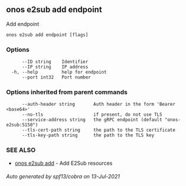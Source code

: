 ## onos e2sub add endpoint

Add endpoint

```
onos e2sub add endpoint [flags]
```

### Options

```
      --ID string    Identifier
      --IP string    IP address
  -h, --help         help for endpoint
      --port int32   Port number
```

### Options inherited from parent commands

```
      --auth-header string       Auth header in the form 'Bearer <base64>'
      --no-tls                   if present, do not use TLS
      --service-address string   the gRPC endpoint (default "onos-e2sub:5150")
      --tls-cert-path string     the path to the TLS certificate
      --tls-key-path string      the path to the TLS key
```

### SEE ALSO

* [onos e2sub add](onos_e2sub_add.md)	 - Add E2Sub resources

###### Auto generated by spf13/cobra on 13-Jul-2021
